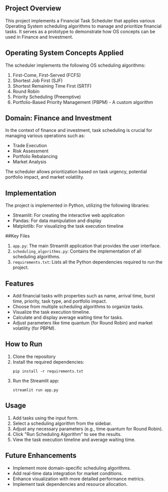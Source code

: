 ## Project Overview

This project implements a Financial Task Scheduler that applies various Operating System scheduling algorithms to manage and prioritize financial tasks. It serves as a prototype to demonstrate how OS concepts can be used in Finance and Investment.

## Operating System Concepts Applied

The scheduler implements the following OS scheduling algorithms:

1. First-Come, First-Served (FCFS)
2. Shortest Job First (SJF)
3. Shortest Remaining Time First (SRTF)
4. Round Robin
5. Priority Scheduling (Preemptive)
6. Portfolio-Based Priority Management (PBPM) - A custom algorithm

## Domain: Finance and Investment

In the context of finance and investment, task scheduling is crucial for managing various operations such as:

- Trade Execution
- Risk Assessment
- Portfolio Rebalancing
- Market Analysis

The scheduler allows prioritization based on task urgency, potential portfolio impact, and market volatility.

## Implementation

The project is implemented in Python, utilizing the following libraries:

- Streamlit: For creating the interactive web application
- Pandas: For data manipulation and display
- Matplotlib: For visualizing the task execution timeline

 ##Key Files

1. `app.py`: The main Streamlit application that provides the user interface.
2. `scheduling_algorithms.py`: Contains the implementation of all scheduling algorithms.
3. `requirements.txt`: Lists all the Python dependencies required to run the project.

## Features

- Add financial tasks with properties such as name, arrival time, burst time, priority, task type, and portfolio impact.
- Choose from multiple scheduling algorithms to organize tasks.
- Visualize the task execution timeline.
- Calculate and display average waiting time for tasks.
- Adjust parameters like time quantum (for Round Robin) and market volatility (for PBPM).

 ## How to Run

1. Clone the repository
2. Install the required dependencies:
   ```
   pip install -r requirements.txt
   ```
3. Run the Streamlit app:
   ```
   streamlit run app.py
   ```

## Usage

1. Add tasks using the input form.
2. Select a scheduling algorithm from the sidebar.
3. Adjust any necessary parameters (e.g., time quantum for Round Robin).
4. Click "Run Scheduling Algorithm" to see the results.
5. View the task execution timeline and average waiting time.
   
## Future Enhancements

- Implement more domain-specific scheduling algorithms.
- Add real-time data integration for market conditions.
- Enhance visualization with more detailed performance metrics.
- Implement task dependencies and resource allocation.

